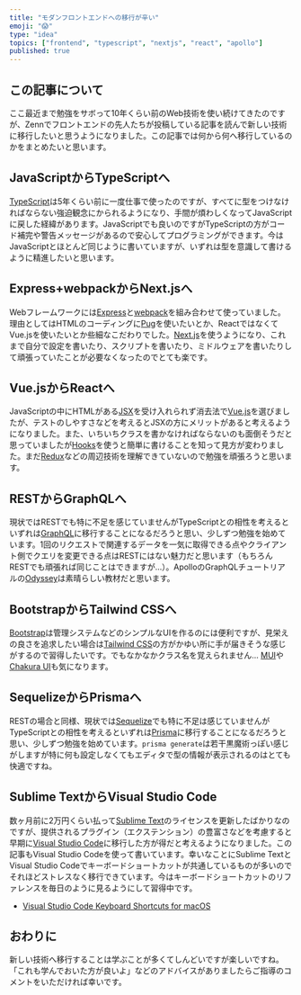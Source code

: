 ```yaml
---
title: "モダンフロントエンドへの移行が辛い"
emoji: "😱"
type: "idea"
topics: ["frontend", "typescript", "nextjs", "react", "apollo"]
published: true
---
```


## この記事について

ここ最近まで勉強をサボって10年くらい前のWeb技術を使い続けてきたのですが、Zennでフロントエンドの先人たちが投稿している記事を読んで新しい技術に移行したいと思うようになりました。この記事では何から何へ移行しているのかをまとめたいと思います。



## JavaScriptからTypeScriptへ

[TypeScript](https://www.typescriptlang.org/)は5年くらい前に一度仕事で使ったのですが、すべてに型をつけなければならない強迫観念にかられるようになり、手間が煩わしくなってJavaScriptに戻した経緯があります。JavaScriptでも良いのですがTypeScriptの方がコード補完や警告メッセージがあるので安心してプログラミングができます。今はJavaScriptとほとんど同じように書いていますが、いずれは型を意識して書けるように精進したいと思います。



## Express+webpackからNext.jsへ

Webフレームワークには[Express](https://expressjs.com/)と[webpack](https://webpack.js.org/)を組み合わせて使っていました。理由としてはHTMLのコーディングに[Pug](https://pugjs.org/)を使いたいとか、ReactではなくてVue.jsを使いたいとか些細なこだわりでした。[Next.js](https://nextjs.org/)を使うようになり、これまで自分で設定を書いたり、スクリプトを書いたり、ミドルウェアを書いたりして頑張っていたことが必要なくなったのでとても楽です。



## Vue.jsからReactへ

JavaScriptの中にHTMLがある[JSX](https://reactjs.org/docs/introducing-jsx.html)を受け入れられず消去法で[Vue.js](https://vuejs.org/)を選びましたが、テストのしやすさなどを考えるとJSXの方にメリットがあると考えるようになりました。また、いちいちクラスを書かなければならないのも面倒そうだと思っていましたが[Hooks](https://reactjs.org/docs/hooks-intro.html)を使うと簡単に書けることを知って見方が変わりました。まだ[Redux](https://react-redux.js.org/)などの周辺技術を理解できていないので勉強を頑張ろうと思います。



## RESTからGraphQLへ

現状ではRESTでも特に不足を感じていませんがTypeScriptとの相性を考えるといずれは[GraphQL](https://graphql.org/)に移行することになるだろうと思い、少しずつ勉強を始めています。1回のリクエストで関連するデータを一気に取得できる点やクライアント側でクエリを変更できる点はRESTにはない魅力だと思います（もちろんRESTでも頑張れば同じことはできますが...）。ApolloのGraphQLチュートリアルの[Odyssey](https://www.apollographql.com/tutorials/)は素晴らしい教材だと思います。



## BootstrapからTailwind CSSへ

[Bootstrap](https://getbootstrap.com/)は管理システムなどのシンプルなUIを作るのには便利ですが、見栄えの良さを追求したい場合は[Tailwind CSS](https://tailwindcss.com/)の方がかゆい所に手が届きそうな感じがするので習得したいです。でもなかなかクラス名を覚えられません... [MUI](https://mui.com/)や[Chakura UI](https://chakra-ui.com/)も気になります。



## SequelizeからPrismaへ

RESTの場合と同様、現状では[Sequelize](https://sequelize.org/)でも特に不足は感じていませんがTypeScriptとの相性を考えるといずれは[Prisma](https://www.prisma.io/)に移行することになるだろうと思い、少しずつ勉強を始めています。`prisma generate`は若干黒魔術っぽい感じがしますが特に何も設定しなくてもエディタで型の情報が表示されるのはとても快適ですね。



## Sublime TextからVisual Studio Code

数ヶ月前に2万円くらい払って[Sublime Text](https://www.sublimetext.com/)のライセンスを更新したばかりなのですが、提供されるプラグイン（エクステンション）の豊富さなどを考慮すると早期に[Visual Studio Code](https://azure.microsoft.com/products/visual-studio-code/)に移行した方が得だと考えるようになりました。この記事もVisual Studio Codeを使って書いています。幸いなことにSublime TextとVisual Studio Codeでキーボードショートカットが共通しているものが多いのでそれほどストレスなく移行できています。今はキーボードショートカットのリファレンスを毎日のように見るようにして習得中です。

- [Visual Studio Code Keyboard Shortcuts for macOS](https://code.visualstudio.com/shortcuts/keyboard-shortcuts-macos.pdf)



## おわりに

新しい技術へ移行することは学ぶことが多くてしんどいですが楽しいですね。「これも学んでおいた方が良いよ」などのアドバイスがありましたらご指導のコメントをいただければ幸いです。
